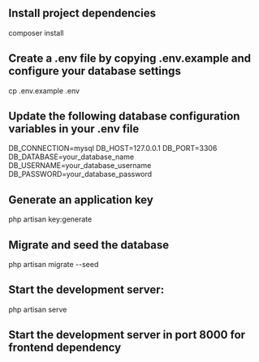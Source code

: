 ## Install project dependencies
composer install

## Create a .env file by copying .env.example and configure your database settings
cp .env.example .env

## Update the following database configuration variables in your .env file
DB_CONNECTION=mysql
DB_HOST=127.0.0.1
DB_PORT=3306
DB_DATABASE=your_database_name
DB_USERNAME=your_database_username
DB_PASSWORD=your_database_password

## Generate an application key
php artisan key:generate

## Migrate and seed the database
php artisan migrate --seed

## Start the development server:
php artisan serve

## Start the development server in port 8000 for frontend dependency
